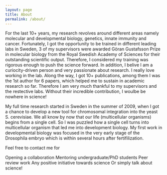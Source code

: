 ```yaml
---
layout: page
title: About
permalink: /about/
---
```

For the last 10+ years, my research revolves around different areas namely molecular and developmental biology, genetics, innate immunity and cancer. Fortunately, I got the opportunity to be trained in different leading labs in Sweden, 3 of my supervisors were awarded Göran Gustafsson Prize in molecular biology from the Royal Swedish Academy of Sciences for their outstanding scientific output. Therefore, I considered my training was rigorous enough to push the science forward. In addition, I belive I am a curiocity-driven person and very passionate about research. I really love working in the lab. Along the way, I got 10+ publications, among them I was the 1st author for 6 papers, which helped me to sustain in academic research so far. Therefore I am very much thankful to my supervisors and the restective labs. Without their incredible contribution, I woulbe be nowhere in science!

My full time research started in Sweden in the summer of 2009, when I got a chance to develop a new tool for chromosomal integration into the yeast S. cerevisiae. We all know by now that our life (multicellular organisms) begins from a single cell. So I was puzzled how a single cell turns into multicellular organism that led me into development biology. My first work in developmental biology was focused in the very early stage of the Drosophila embryo which is within several hours after fertifilization.

Feel free to contact me for 

Opening a collaboration
Mentoring undergraduate/PhD students
Peer review work
Any positive initiative towards science
Or simply talk about science!
